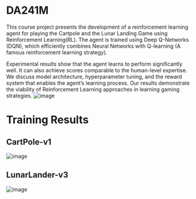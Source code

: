 # DA241M

This course project presents the development of a reinforcement learning agent for playing the Cartpole and the Lunar Landing Game using Reinforcement Learning(RL). The agent is trained using Deep Q-Networks (DQN), which efficiently combines Neural Networks with Q-learning (A famous reinforcement learning strategy). 

Experimental results show that the agent learns to perform significantly well. It can also achieve scores comparable to the human-level expertise. We discuss model architecture, hyperparameter tuning, and the reward system that enables the agent’s learning process. Our results demonstrate the viability of Reinforcement Learning approaches in learning gaming strategies.
![image](https://github.com/user-attachments/assets/e70dd9d9-52c0-42b7-8993-7add82919664)

# Training Results 
## CartPole-v1
![image](https://github.com/user-attachments/assets/5cd0566f-9519-4b80-b428-d5d1b059ee32)

## LunarLander-v3
![image](https://github.com/user-attachments/assets/ff54e2ea-4ce8-4308-898f-c5d038d5fb03)


